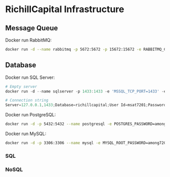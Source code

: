 # RichillCapital Infrastructure

## Message Queue

Docker run RabbitMQ:

```bash
docker run -d --name rabbitmq -p 5672:5672 -p 15672:15672 -e RABBITMQ_CONFIG_FILE=/etc/rabbitmq/rabbitmq.conf -e RABBITMQ_DEFAULT_USER=msat7201 -e RABBITMQ_DEFAULT_PASS=among7201 -v /path/to/rabbitmq.conf:/etc/rabbitmq/rabbitmq.conf rabbitmq:3-management
```

## Database

Docker run SQL Server:

```powershell
# Empty server
docker run -d --name sqlserver -p 1433:1433 -e 'MSSQL_TCP_PORT=1433' -e 'MSSQL_TCP_ADDR=0.0.0.0' -e 'ACCEPT_EULA=Y' -e 'SA_PASSWORD=Among7201' mcr.microsoft.com/mssql/server:2022-latest

# Connection string
Server=127.0.0.1,1433;Database=richillcapital;User Id=msat7201;Password=among7201;
```

Docker run PostgreSQL:

```bash
docker run -d -p 5432:5432 --name postgresql -e POSTGRES_PASSWORD=among7201 postgres -c 'listen_addresses=*'
```

Docker run MySQL:

```bash
docker run -d -p 3306:3306 --name mysql -e MYSQL_ROOT_PASSWORD=among7201 mysql/mysql-server:latest --bind-address=0.0.0.0
```

### SQL

### NoSQL
